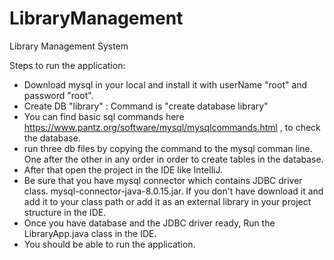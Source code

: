 # LibraryManagement
Library Management System

Steps to run the application:
  * Download mysql in your local and install it with userName "root" and password "root".
  * Create DB "library" : Command is "create database library"
  * You can find basic sql commands here https://www.pantz.org/software/mysql/mysqlcommands.html , to check the database.
  * run three db files by copying the command to the mysql comman line. One after the other in any order in order to create tables in the database.
  * After that open the project in the IDE like IntelliJ.
  * Be sure that you have mysql connector which contains JDBC driver class. mysql-connector-java-8.0.15.jar. If you don't have download it and add it to your class path or add it as an external library in your project structure in the IDE.
  * Once you have database and the JDBC driver ready, Run the LibraryApp.java class in the IDE.
  * You should be able to run the application.
